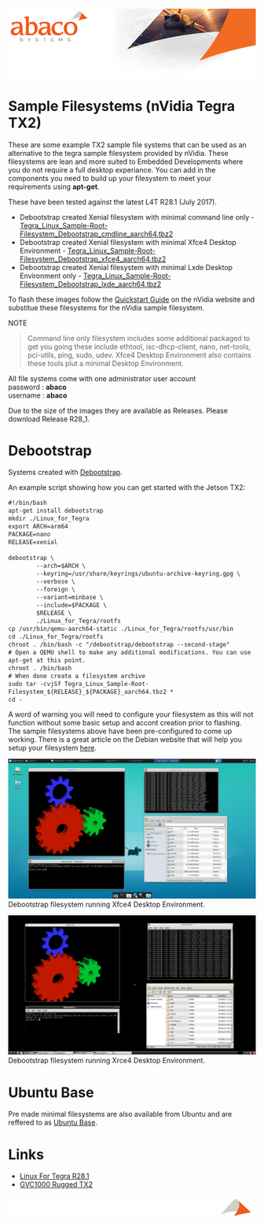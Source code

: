 ![Abaco stripe](abaco/Abaco_background-1000x275.png)

# Sample Filesystems (nVidia Tegra TX2)

These are some example TX2 sample file systems that can be used as an alternative to the tegra sample filesystem provided by nVidia. These filesystems are lean and more suited to Embedded Developments where you do not require a full desktop experiance. You can add in the components you need to build up your filesystem to meet your requirements using **apt-get**.

These have been tested against the latest L4T R28.1 (July 2017).

* Debootstrap created Xenial filesystem with minimal command line only - [Tegra_Linux_Sample-Root-Filesystem_Debootstrap_cmdline_aarch64.tbz2](https://github.com/Abaco-Systems/tx2-sample-filesystems/releases/download/R28_1/Tegra_Linux_Sample-Root-Filesystem_Debootstrap_cmdline_aarch64.tbz2)
* Debootstrap created Xenial filesystem with minimal Xfce4 Desktop Environment - [Tegra_Linux_Sample-Root-Filesystem_Debootstrap_xfce4_aarch64.tbz2](https://github.com/Abaco-Systems/tx2-sample-filesystems/releases/download/R28_1/Tegra_Linux_Sample-Root-Filesystem_Debootstrap_xfce4_aarch64.tbz2)
* Debootstrap created Xenial filesystem with minimal Lxde Desktop Environment only - [Tegra_Linux_Sample-Root-Filesystem_Debootstrap_lxde_aarch64.tbz2](https://github.com/Abaco-Systems/tx2-sample-filesystems/releases/download/R28_1/Tegra_Linux_Sample-Root-Filesystem_Debootstrap_lxde_aarch64.tbz2)

To flash these images follow the [Quickstart Guide](https://developer.nvidia.com/embedded/dlc/l4t-quick-start-guide-28-1) on the nVidia website and substitue these filesystems for the nVidia sample filesystem.

NOTE
> Command line only filesystem includes some additional packaged to get you going these include ethtool, isc-dhcp-client, nano, net-tools, pci-utils, ping, sudo, udev. Xfce4 Desktop Environment also contains these tools plut a minimal Desktop Environment. 

All file systems come with one administrator user account  
password : **abaco**  
username : **abaco**

Due to the size of the images they are available as Releases. Please download Release R28_1.

# Debootstrap
Systems created with [Debootstrap](https://wiki.debian.org/Debootstrap).

An example script showing how you can get started with the Jetson TX2:

```
#!/bin/bash
apt-get install debootstrap
mkdir ./Linux_for_Tegra
export ARCH=arm64
PACKAGE=nano
RELEASE=xenial

debootstrap \
        --arch=$ARCH \
        --keyring=/usr/share/keyrings/ubuntu-archive-keyring.gpg \
        --verbose \
        --foreign \
        --variant=minbase \
        --include=$PACKAGE \
        $RELEASE \
        ./Linux_for_Tegra/rootfs
cp /usr/bin/qemu-aarch64-static ./Linux_for_Tegra/rootfs/usr/bin
cd ./Linux_for_Tegra/rootfs
chroot . /bin/bash -c "/debootstrap/debootstrap --second-stage" 
# Open a QEMU shell to make any additional modifications. You can use apt-get at this point.
chroot . /bin/bash 
# When done create a filesystem archive
sudo tar -cvjSf Tegra_Linux_Sample-Root-Filesystem_${RELEASE}_${PACKAGE}_aarch64.tbz2 *
cd -
```

A word of warning you will need to configure your filesystem as this will not function without some basic setup and accont creation prior to flashing. The sample filesystems above have been pre-configured to come up working. There is a great article on the Debian website that will help you setup your filesystem [here](https://www.debian.org/releases/stable/amd64/apds03.html.en).

![Xfce Desktop](abaco/Screenshot_2017-07-28_08-15-48.png)
Debootstrap filesystem running Xfce4 Desktop Environment.

![Xfce Desktop](abaco/Screenshot_2017-07-28_12-55-19.png)
Debootstrap filesystem running Xrce4 Desktop Environment.

# Ubuntu Base
Pre made minimal filesystems are also available from Ubuntu and are reffered to as [Ubuntu Base](https://wiki.ubuntu.com/Base).

# Links
* [Linux For Tegra R28.1](https://developer.nvidia.com/embedded/linux-tegra)
* [GVC1000 Rugged TX2](https://www.abaco.com/products/gvc1000)

![Abaco stripe](abaco/Abaco%20Footer1000x100.png)

